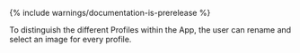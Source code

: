{% include warnings/documentation-is-prerelease %}

To distinguish the different Profiles within the App, the user can rename and select an image for every profile.
